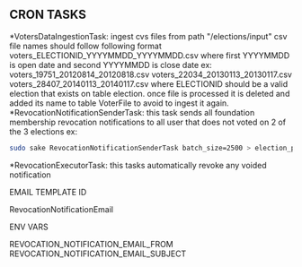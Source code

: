 CRON TASKS
-----------

*VotersDataIngestionTask: ingest cvs files from path "/elections/input" 
csv file names should follow following format voters_ELECTIONID_YYYYMMDD_YYYYMMDD.csv
where first YYYYMMDD is open date and second YYYYMMDD is close date
ex:
voters_19751_20120814_20120818.csv
voters_22034_20130113_20130117.csv
voters_28407_20140113_20140117.csv
where ELECTIONID should be a valid election that exists on table election. once file is processed it is deleted and 
added its name to table VoterFile to avoid to ingest it again.
*RevocationNotificationSenderTask: this task sends all foundation membership revocation notifications to all user that 
 does not voted on 2 of the 3 elections
ex:
````bash
sudo sake RevocationNotificationSenderTask batch_size=2500 > election_purge.txt
````
*RevocationExecutorTask: this tasks automatically revoke any voided notification 

EMAIL TEMPLATE ID

RevocationNotificationEmail

ENV VARS

REVOCATION_NOTIFICATION_EMAIL_FROM
REVOCATION_NOTIFICATION_EMAIL_SUBJECT